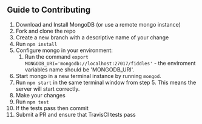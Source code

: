 ## Guide to Contributing

1. Download and Install MongoDB (or use a remote mongo instance)
2. Fork and clone the repo
3. Create a new branch with a descriptive name of your change
4. Run `npm install`
5. Configure mongo in your environment:
    1. Run the command `export MONGODB_URI='mongodb://localhost:27017/fiddles'` - the enviroment variables name should be 'MONGODB_URI'.
5. Start mongo in a new terminal instance by running `mongod`.
6. Run `npm start` in the same terminal window from step 5. This means the server will start correctly.
6. Make your changes
7. Run `npm test`
8. If the tests pass then commit
9. Submit a PR and ensure that TravisCI tests pass